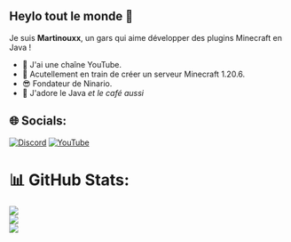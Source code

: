 ## Heylo tout le monde 👋

Je suis **Martinouxx**, un gars qui aime développer des plugins Minecraft en Java !

- 👀 J'ai une chaîne YouTube.
- 🔨 Acutellement en train de créer un serveur Minecraft 1.20.6.
- 😎 Fondateur de Ninario.
- 🚀 J'adore le Java *et le café aussi*

## 🌐 Socials:
[![Discord](https://img.shields.io/badge/Discord-%237289DA.svg?logo=discord&logoColor=white)](https://discord.gg/YcUFjfHw9F) [![YouTube](https://img.shields.io/youtube/channel/subscribers/:UC8P52eXSo_7WReXygdxUS1Q)](https://youtube.com/@martinouxx)


# 📊 GitHub Stats:
![](https://github-readme-stats.vercel.app/api?usernameMartinou2x&theme=dark&hide_border=true&include_all_commits=true&count_private=false)<br/>
![](https://github-readme-streak-stats.herokuapp.com/?user=Martinou2x&theme=dark&hide_border=true)<br/>
![](https://github-readme-stats.vercel.app/api/top-langs/?username=Martinou2x&theme=dark&hide_border=true&include_all_commits=true&count_private=false&layout=compact)
